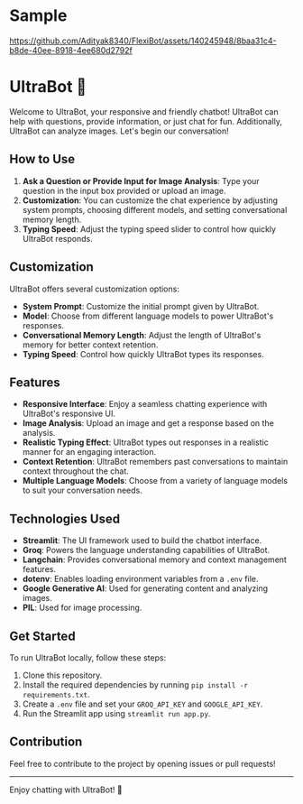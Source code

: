 # Sample



https://github.com/Adityak8340/FlexiBot/assets/140245948/8baa31c4-b8de-40ee-8918-4ee680d2792f


# UltraBot 🤖

Welcome to UltraBot, your responsive and friendly chatbot! UltraBot can help with questions, provide information, or just chat for fun. Additionally, UltraBot can analyze images. Let's begin our conversation!

## How to Use

1. **Ask a Question or Provide Input for Image Analysis**: Type your question in the input box provided or upload an image.
2. **Customization**: You can customize the chat experience by adjusting system prompts, choosing different models, and setting conversational memory length.
3. **Typing Speed**: Adjust the typing speed slider to control how quickly UltraBot responds.

## Customization

UltraBot offers several customization options:

- **System Prompt**: Customize the initial prompt given by UltraBot.
- **Model**: Choose from different language models to power UltraBot's responses.
- **Conversational Memory Length**: Adjust the length of UltraBot's memory for better context retention.
- **Typing Speed**: Control how quickly UltraBot types its responses.

## Features

- **Responsive Interface**: Enjoy a seamless chatting experience with UltraBot's responsive UI.
- **Image Analysis**: Upload an image and get a response based on the analysis.
- **Realistic Typing Effect**: UltraBot types out responses in a realistic manner for an engaging interaction.
- **Context Retention**: UltraBot remembers past conversations to maintain context throughout the chat.
- **Multiple Language Models**: Choose from a variety of language models to suit your conversation needs.

## Technologies Used

- **Streamlit**: The UI framework used to build the chatbot interface.
- **Groq**: Powers the language understanding capabilities of UltraBot.
- **Langchain**: Provides conversational memory and context management features.
- **dotenv**: Enables loading environment variables from a `.env` file.
- **Google Generative AI**: Used for generating content and analyzing images.
- **PIL**: Used for image processing.

## Get Started

To run UltraBot locally, follow these steps:

1. Clone this repository.
2. Install the required dependencies by running `pip install -r requirements.txt`.
3. Create a `.env` file and set your `GROQ_API_KEY` and `GOOGLE_API_KEY`.
4. Run the Streamlit app using `streamlit run app.py`.

## Contribution

Feel free to contribute to the project by opening issues or pull requests!

---

Enjoy chatting with UltraBot! 🚀
